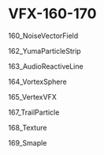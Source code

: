 # VFX-160-170

160_NoiseVectorField

162_YumaParticleStrip

163_AudioReactiveLine

164_VortexSphere

[]()

165_VertexVFX

167_TrailParticle

168_Texture

169_Smaple
